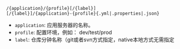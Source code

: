 

```
/{application}/{profile}[/{label}]
[/{label}]/{application}-{profile}{.yml|.properties|.json}
```
- `application`: 应用服务器的名称。
- `profile`: 配置环境，例如： dev/test/prod
- `label`: 仓库分钟名称（git或者svn方式指定，native本地方式无需指定